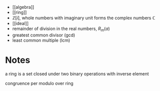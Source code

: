 
- [[algebra]]
- [[ring]]
- $\mathbb{Z}[i]$, whole numbers with imaginary unit forms the complex numbers $\mathbb{C}$
- [[ideal]]
- remainder of division in the real numbers, $R_{m}(a)$
- greatest common divisor (gcd)
- least common multiple (lcm)



# Notes

a ring is a set closed under two binary operations with inverse element

congruence per modulo over ring